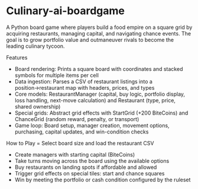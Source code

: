 # Culinary-ai-boardgame
A Python board game where players build a food empire on a square grid by acquiring restaurants, managing capital, and navigating chance events. The goal is to grow portfolio value and outmaneuver rivals to become the leading culinary tycoon.

Features
- Board rendering: Prints a square board with coordinates and stacked symbols for multiple items per cell
- Data ingestion: Parses a CSV of restaurant listings into a position→restaurant map with headers, prices, and types
- Core models: RestaurantManager (capital, buy logic, portfolio display, loss handling, next-move calculation) and Restaurant (type, price, shared ownership)
- Special grids: Abstract grid effects with StartGrid (+200 BiteCoins) and ChanceGrid (random reward, penalty, or transport)
- Game loop: Board setup, manager creation, movement options, purchasing, capital updates, and win-condition checks

How to Play
= Select board size and load the restaurant CSV
- Create managers with starting capital (BiteCoins)
- Take turns moving across the board using the available options
- Buy restaurants on landing spots if affordable and allowed
- Trigger grid effects on special tiles: start and chance squares
- Win by meeting the portfolio or cash condition configured by the ruleset
